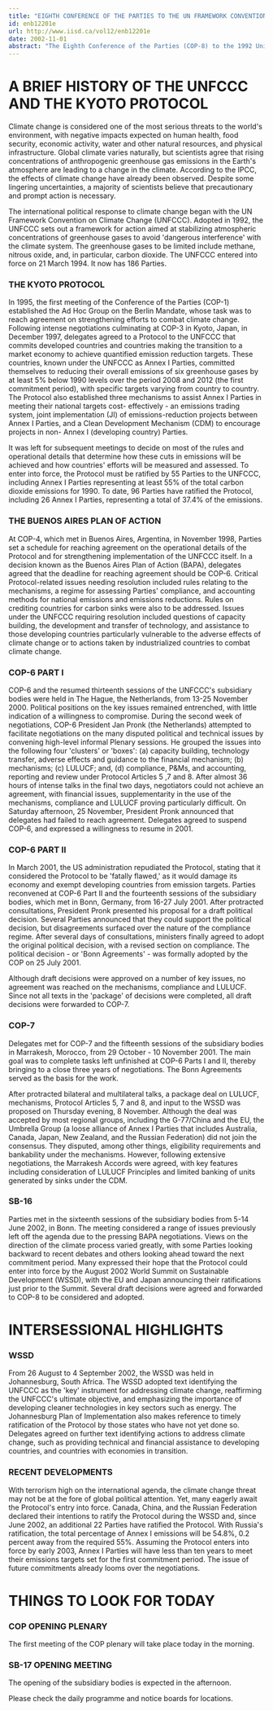 ```yaml
---
title: "EIGHTH CONFERENCE OF THE PARTIES TO THE UN FRAMEWORK CONVENTION ON CLIMATE CHANGE: 23 OCTOBER TO 1 NOVEMBER 2002"
id: enb12201e
url: http://www.iisd.ca/vol12/enb12201e
date: 2002-11-01
abstract: "The Eighth Conference of the Parties (COP-8) to the 1992 United  Nations Framework Convention on Climate Change (UNFCCC) and the  Seventeenth Sessions of the COP's Subsidiary Body for  Implementation (SBI) and Subsidiary Body for Scientific and  Technological Advice (SBSTA) open today at the Vigyan Bhawan  Conference Centre in New Delhi, India. Around 3,000 participants  are expected to attend. This is the first COP since November 2001,  when delegates completed three years of negotiations on the  operational details of the Kyoto Protocol and agreed the Marrakesh  Accords. Among other things, Parties will take up: national communications  from Annex I and non-Annex I Parties, and their guidelines, and  the new mandate and terms of reference of the Consultative Group  of Experts on non-Annex I National Communications (CGE); the  financial mechanism; capacity-building; implementation of UNFCCC  Article 4.8 and 4.9 (adverse effects); the Third Assessment Report  (TAR) of the Intergovernmental Panel on Climate Change (IPCC);  'good practices' in policies and measures (P&Ms); research and  systematic observation (RSO); cooperation with relevant  international organizations; UNFCCC Article 6 (education, training  and public awareness); development and transfer of technology; and  issues relating to hydrofluorocarbons and perfluorocarbons. Parties will also address methodological issues, including: guidelines under Protocol Articles 5 (methodological issues), 7  (communication of information) and 8 (review of information);  guidelines on reporting and review of Annex I greenhouse gas  inventories; activities implemented jointly (AIJ); land use, land- use change and forestry (LULUCF); and scientific and  methodological assessment of contributions to climate change. Other issues to be discussed include: cleaner or less greenhouse  gas-emitting energy; the implementation of Protocol Article 2.3  (adverse effects of P&Ms); special circumstances of Croatia under  UNFCCC Article 4.6 (flexibility for countries with economies in  transition); the Croatian proposal on forest management activities  under Protocol Article 3.4 (additional activities); a Canadian  proposal on modalities for the accounting of assigned amounts  under Protocol Article 7.4 (registries) in relation to cleaner  energy exports; the request from a group of countries of Central  Asia and the Caucasus, Albania and the Republic of Moldova (CACAM)  for the clarification of the term 'developing countries' in the  context of UNFCCC decisions; review of the adequacy of commitments  under the UNFCCC; and a series of administrative and  organizational matters."
---
```


# A BRIEF HISTORY OF THE UNFCCC AND THE KYOTO PROTOCOL

Climate change is considered one of the most serious threats to  the world's environment, with negative impacts expected on human  health, food security, economic activity, water and other natural  resources, and physical infrastructure. Global climate varies  naturally, but scientists agree that rising concentrations of  anthropogenic greenhouse gas emissions in the Earth's atmosphere  are leading to a change in the climate. According to the IPCC, the  effects of climate change have already been observed. Despite some  lingering uncertainties, a majority of scientists believe that  precautionary and prompt action is necessary.

The international political response to climate change began with  the UN Framework Convention on Climate Change (UNFCCC). Adopted in  1992, the UNFCCC sets out a framework for action aimed at  stabilizing atmospheric concentrations of greenhouse gases to  avoid 'dangerous interference' with the climate system. The  greenhouse gases to be limited include methane, nitrous oxide, and,  in particular, carbon dioxide. The UNFCCC entered into force on 21  March 1994. It now has 186 Parties.

### THE KYOTO PROTOCOL

In 1995, the first meeting of the Conference  of the Parties (COP-1) established the Ad Hoc Group on the Berlin  Mandate, whose task was to reach agreement on strengthening  efforts to combat climate change. Following intense negotiations  culminating at COP-3 in Kyoto, Japan, in December 1997, delegates  agreed to a Protocol to the UNFCCC that commits developed  countries and countries making the transition to a market economy  to achieve quantified emission reduction targets. These countries,  known under the UNFCCC as Annex I Parties, committed themselves to  reducing their overall emissions of six greenhouse gases by at  least 5% below 1990 levels over the period 2008 and 2012 (the  first commitment period), with specific targets varying from  country to country. The Protocol also established three mechanisms  to assist Annex I Parties in meeting their national targets cost- effectively - an emissions trading system, joint implementation  (JI) of emissions-reduction projects between Annex I Parties, and  a Clean Development Mechanism (CDM) to encourage projects in non- Annex I (developing country) Parties.

It was left for subsequent meetings to decide on most of the rules  and operational details that determine how these cuts in emissions  will be achieved and how countries' efforts will be measured and  assessed. To enter into force, the Protocol must be ratified by 55  Parties to the UNFCCC, including Annex I Parties representing at  least 55% of the total carbon dioxide emissions for 1990. To date,  96 Parties have ratified the Protocol, including 26 Annex I  Parties, representing a total of 37.4% of the emissions.

### THE BUENOS AIRES PLAN OF ACTION

At COP-4, which met in Buenos  Aires, Argentina, in November 1998, Parties set a schedule for  reaching agreement on the operational details of the Protocol and  for strengthening implementation of the UNFCCC itself. In a  decision known as the Buenos Aires Plan of Action (BAPA),  delegates agreed that the deadline for reaching agreement should  be COP-6. Critical Protocol-related issues needing resolution  included rules relating to the mechanisms, a regime for assessing  Parties' compliance, and accounting methods for national emissions  and emissions reductions. Rules on crediting countries for carbon  sinks were also to be addressed. Issues under the UNFCCC requiring  resolution included questions of capacity building, the  development and transfer of technology, and assistance to those  developing countries particularly vulnerable to the adverse  effects of climate change or to actions taken by industrialized  countries to combat climate change.

### COP-6 PART I

COP-6 and the resumed thirteenth sessions of the  UNFCCC's subsidiary bodies were held in The Hague, the Netherlands,  from 13-25 November 2000. Political positions on the key issues  remained entrenched, with little indication of a willingness to  compromise. During the second week of negotiations, COP-6  President Jan Pronk (the Netherlands) attempted to facilitate  negotiations on the many disputed political and technical issues  by convening high-level informal Plenary sessions. He grouped the  issues into the following four 'clusters' or 'boxes': (a) capacity  building, technology transfer, adverse effects and guidance to the  financial mechanism; (b) mechanisms; (c) LULUCF; and, (d)  compliance, P&Ms, and accounting, reporting and review under  Protocol Articles 5 ,7 and 8. After almost 36 hours of intense  talks in the final two days, negotiators could not achieve an  agreement, with financial issues, supplementarity in the use of  the mechanisms, compliance and LULUCF proving particularly  difficult. On Saturday afternoon, 25 November, President Pronk  announced that delegates had failed to reach agreement. Delegates  agreed to suspend COP-6, and expressed a willingness to resume in  2001.

### COP-6 PART II

In March 2001, the US administration repudiated the  Protocol, stating that it considered the Protocol to be 'fatally  flawed,' as it would damage its economy and exempt developing  countries from emission targets. Parties reconvened at COP-6 Part  II and the fourteenth sessions of the subsidiary bodies, which met  in Bonn, Germany, from 16-27 July 2001. After protracted  consultations, President Pronk presented his proposal for a draft  political decision. Several Parties announced that they could  support the political decision, but disagreements surfaced over  the nature of the compliance regime. After several days of  consultations, ministers finally agreed to adopt the original  political decision, with a revised section on compliance. The  political decision - or 'Bonn Agreements' - was formally adopted  by the COP on 25 July 2001.

Although draft decisions were approved on a number of key issues,  no agreement was reached on the mechanisms, compliance and LULUCF.  Since not all texts in the 'package' of decisions were completed,  all draft decisions were forwarded to COP-7.

### COP-7

Delegates met for COP-7 and the fifteenth sessions of the  subsidiary bodies in Marrakesh, Morocco, from 29 October - 10  November 2001. The main goal was to complete tasks left unfinished  at COP-6 Parts I and II, thereby bringing to a close three years  of negotiations. The Bonn Agreements served as the basis for the  work.

After protracted bilateral and multilateral talks, a package deal  on LULUCF, mechanisms, Protocol Articles 5, 7 and 8, and input to  the WSSD was proposed on Thursday evening, 8 November. Although  the deal was accepted by most regional groups, including the G-77/China and the EU, the Umbrella Group (a loose alliance of Annex  I Parties that includes Australia, Canada, Japan, New Zealand, and  the Russian Federation) did not join the consensus. They disputed,  among other things, eligibility requirements and bankability under  the mechanisms. However, following extensive negotiations, the  Marrakesh Accords were agreed, with key features including  consideration of LULUCF Principles and limited banking of units  generated by sinks under the CDM.

### SB-16

Parties met in the sixteenth sessions of the subsidiary  bodies from 5-14 June 2002, in Bonn. The meeting considered a  range of issues previously left off the agenda due to the pressing  BAPA negotiations. Views on the direction of the climate process  varied greatly, with some Parties looking backward to recent  debates and others looking ahead toward the next commitment period.  Many expressed their hope that the Protocol could enter into force  by the August 2002 World Summit on Sustainable Development (WSSD),  with the EU and Japan announcing their ratifications just prior to  the Summit. Several draft decisions were agreed and forwarded to  COP-8 to be considered and adopted.

# INTERSESSIONAL HIGHLIGHTS

### WSSD

From 26 August to 4 September 2002, the WSSD was held in  Johannesburg, South Africa. The WSSD adopted text identifying the  UNFCCC as the 'key' instrument for addressing climate change,  reaffirming the UNFCCC's ultimate objective, and emphasizing the  importance of developing cleaner technologies in key sectors such  as energy. The Johannesburg Plan of Implementation also makes  reference to timely ratification of the Protocol by those states  who have not yet done so. Delegates agreed on further text  identifying actions to address climate change, such as providing  technical and financial assistance to developing countries, and  countries with economies in transition.

### RECENT DEVELOPMENTS

With terrorism high on the international  agenda, the climate change threat may not be at the fore of global  political attention. Yet, many eagerly await the Protocol's entry  into force. Canada, China, and the Russian Federation declared  their intentions to ratify the Protocol during the WSSD and, since  June 2002, an additional 22 Parties have ratified the Protocol.  With Russia's ratification, the total percentage of Annex I  emissions will be 54.8%, 0.2 percent away from the required 55%.  Assuming the Protocol enters into force by early 2003, Annex I  Parties will have less than ten years to meet their emissions  targets set for the first commitment period. The issue of future  commitments already looms over the negotiations.

# THINGS TO LOOK FOR TODAY

### COP OPENING PLENARY

The first meeting of the COP plenary will  take place today in the morning.

### SB-17 OPENING MEETING

The opening of the subsidiary bodies is  expected in the afternoon.

Please check the daily programme and notice boards for locations.